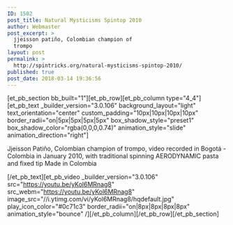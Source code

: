 ```yaml
---
ID: 1502
post_title: Natural Mysticisms Spintop 2010
author: Webmaster
post_excerpt: >
  jjeisson patiño, Colombian champion of
  trompo
layout: post
permalink: >
  http://spintricks.org/natural-mysticisms-spintop-2010/
published: true
post_date: 2018-03-14 19:36:56
---
```

[et_pb_section bb_built="1"][et_pb_row][et_pb_column type="4_4"][et_pb_text _builder_version="3.0.106" background_layout="light" text_orientation="center" custom_padding="10px|10px|10px|10px" border_radii="on|5px|5px|5px|5px" box_shadow_style="preset1" box_shadow_color="rgba(0,0,0,0.74)" animation_style="slide" animation_direction="right"]

Jjeisson Patiño, Colombian champion of trompo, video recorded in Bogotá - Colombia in January 2010, with traditional spinning AERODYNAMIC pasta and fixed tip Made in Colombia

[/et_pb_text][et_pb_video _builder_version="3.0.106" src="https://youtu.be/yKol6MRnag8" src_webm="https://youtu.be/yKol6MRnag8" image_src="//i.ytimg.com/vi/yKol6MRnag8/hqdefault.jpg" play_icon_color="#0c71c3" border_radii="on|8px|8px|8px|8px" animation_style="bounce" /][/et_pb_column][/et_pb_row][/et_pb_section]
